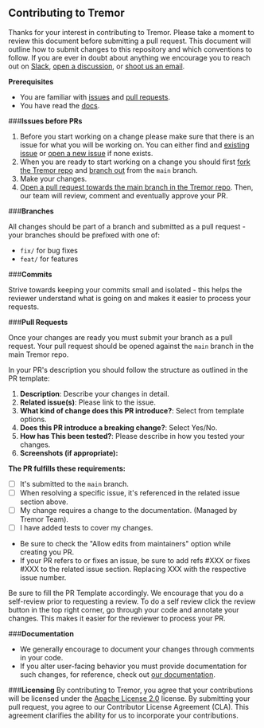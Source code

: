 ## **Contributing to Tremor**

Thanks for your interest in contributing to Tremor. Please take a moment to review this document before submitting a pull request. This document will outline how to submit changes to this repository and which conventions to follow. If you are ever in doubt about anything we encourage you to reach out on [Slack](https://join.slack.com/t/tremor-community/shared_invite/zt-1u8jqmcmq-Fdr9B6MbnO7u8FkGh~2Ylg), [open a discussion](#discussions), or [shoot us an email](mailto:hello@tremor.so).


**Prerequisites**

- You are familiar with [issues](#issues) and [pull requests](#pulls).
- You have read the [docs](https://www.tremor.so/docs/getting-started/installation).

###**Issues before PRs**

1. Before you start working on a change please make sure that there is an issue for what you will be working on. You can either find and [existing issue](https://github.com/tremorlabs/tremor/issues) or [open a new issue](https://github.com/tremorlabs/tremor/issues/new/choose) if none exists.
2. When you are ready to start working on a change you should first [fork the Tremor repo](https://help.github.com/en/github/getting-started-with-github/fork-a-repo) and [branch out](https://help.github.com/en/github/collaborating-with-issues-and-pull-requests/creating-and-deleting-branches-within-your-repository) from the `main` branch.
3. Make your changes.
4. [Open a pull request towards the main branch in the Tremor repo](https://help.github.com/en/github/collaborating-with-issues-and-pull-requests/creating-a-pull-request-from-a-fork). Then, our team will review, comment and eventually approve your PR.

###**Branches**

All changes should be part of a branch and submitted as a pull request - your branches should be prefixed with one of:

- `fix/` for bug fixes
- `feat/` for features

###**Commits**

Strive towards keeping your commits small and isolated - this helps the reviewer understand what is going on and makes it easier to process your requests.

###**Pull Requests**

Once your changes are ready you must submit your branch as a pull request. Your pull request should be opened against the `main` branch in the main Tremor repo.

In your PR's description you should follow the structure as outlined in the PR template:

1. **Description**: Describe your changes in detail.
2. **Related issue(s)**: Please link to the issue.
3. **What kind of change does this PR introduce?**: Select from template options.
4. **Does this PR introduce a breaking change?**: Select Yes/No.
5. **How has This been tested?**: Please describe in how you tested your changes.
6. **Screenshots (if appropriate):**

**The PR fulfills these requirements:**

- [ ] It's submitted to the `main` branch.
- [ ] When resolving a specific issue, it's referenced in the related issue section above.
- [ ] My change requires a change to the documentation. (Managed by Tremor Team).
- [ ] I have added tests to cover my changes.

* Be sure to check the "Allow edits from maintainers" option while creating you PR.
* If your PR refers to or fixes an issue, be sure to add refs #XXX or fixes #XXX to the related issue section. Replacing XXX with the respective issue number.

Be sure to fill the PR Template accordingly.
We encourage that you do a self-review prior to requesting a review. To do a self review click the review button in the top right corner, go through your code and annotate your changes. This makes it easier for the reviewer to process your PR.

###**Documentation**

- We generally encourage to document your changes through comments in your code.
- If you alter user-facing behavior you must provide documentation for such changes, for reference, check out [our documentation]([url](https://www.tremor.so/docs/getting-started/introduction)).

###**Licensing**
By contributing to Tremor, you agree that your contributions will be licensed under the [Apache License 2.0](https://github.com/tremorlabs/tremor/blob/main/License) license. By submitting your pull request, you agree to our Contributor License Agreement (CLA). This agreement clarifies the ability for us to incorporate your contributions.
